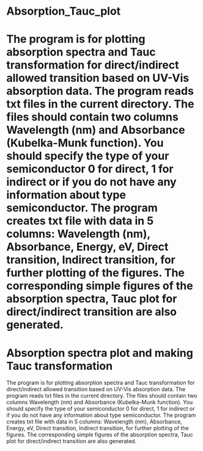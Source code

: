 # Absorption_Tauc_plot
The program is for plotting absorption spectra and Tauc transformation for direct/indirect allowed transition based on UV-Vis absorption data. The program reads txt files in the current directory. The files should contain two columns Wavelength (nm) and Absorbance (Kubelka-Munk function). You should specify the type of your semiconductor 0 for direct, 1 for indirect or if you do not have any information about type semiconductor. The program creates txt file with data in 5 columns: Wavelength (nm), Absorbance, Energy, eV, Direct transition, Indirect transition, for further plotting of the figures. The corresponding simple figures of the absorption spectra, Tauc plot for direct/indirect transition are also generated.
=======
# Absorption spectra plot and making Tauc transformation
The program is for plotting absorption spectra and Tauc transformation for direct/indirect allowed transition based on UV-Vis absorption data. The program reads txt files in the current directory. The files should contain two columns Wavelength (nm) and Absorbance (Kubelka-Munk function). You should specify the type of your semiconductor 0 for direct, 1 for indirect or if you do not have any information about type semiconductor. The program creates txt file with data in 5 columns: Wavelength (nm), Absorbance,  Energy, eV, Direct transition, Indirect transition, for further plotting of the figures. The corresponding simple figures of the absorption spectra, Tauc plot for direct/indirect transition are also generated. 

